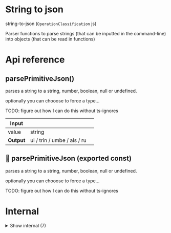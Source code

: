 # String to json

string-to-json (`OperationClassification` js)

Parser functions to parse strings (that can be inputted in the command-line) into objects (that can be read in functions)




# Api reference

## parsePrimitiveJson()

parses a string to a string, number, boolean, null or undefined.

optionally you can chooose to force a type...

TODO: figure out how I can do this without ts-ignores


| Input      |    |    |
| ---------- | -- | -- |
| value | string |  |
| **Output** | ul / trin / umbe / als / ru   |    |



## 📄 parsePrimitiveJson (exported const)

parses a string to a string, number, boolean, null or undefined.

optionally you can chooose to force a type...

TODO: figure out how I can do this without ts-ignores

# Internal

<details><summary>Show internal (7)</summary>
    
  # objectStringToJson()

takes an object string and parses it to JSON

Instead of requiring objects to be in JSON format, they can be in the following format:

key1: value, key2: another value, key3: 9, key4: false, key5: null, key6: { subkey: true, subkey2: 0 }

NB: you can have objects in parameters of objects by surrounding the same syntax with `{` and `}`


| Input      |    |    |
| ---------- | -- | -- |
| string | string |  |
| **Output** | {  }   |    |



## parseIfJson()

if it's a string with a parsable JSON inside, parse it and return the object/array


| Input      |    |    |
| ---------- | -- | -- |
| string | string |  |
| **Output** |    |    |



## stringToJson()

takes any string, and parses it to JSON

if you provide (nested) objects, make sure to use the following format:

key1: value, key2: another value, key3: 9, key4: false, key5: null, key6: { subkey: true, subkey2: 0 }


| Input      |    |    |
| ---------- | -- | -- |
| value | string |  |,| isObject (optional) | boolean |  |
| **Output** |    |    |



## 🔹 JSONValue

## 📄 objectStringToJson (exported const)

takes an object string and parses it to JSON

Instead of requiring objects to be in JSON format, they can be in the following format:

key1: value, key2: another value, key3: 9, key4: false, key5: null, key6: { subkey: true, subkey2: 0 }

NB: you can have objects in parameters of objects by surrounding the same syntax with `{` and `}`


## 📄 parseIfJson (exported const)

if it's a string with a parsable JSON inside, parse it and return the object/array


## 📄 stringToJson (exported const)

takes any string, and parses it to JSON

if you provide (nested) objects, make sure to use the following format:

key1: value, key2: another value, key3: 9, key4: false, key5: null, key6: { subkey: true, subkey2: 0 }
  </details>

